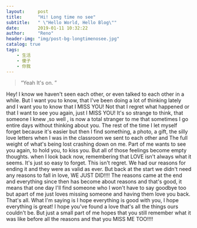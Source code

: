 ```yaml
---
layout:     post
title:      "Hi! Long time no see"
subtitle:   " \"Hello World, Hello Blog\""
date:       2019-01-11 10:32:22
author:     "Reno"
header-img: "img/post-bg-longtimenosee.jpg"
catalog: true
tags:
    - 生活
    - 傻子
    - 你我
---
```


> “Yeah It's on. ”

Hey! I know we haven't seen each other, or even talked to each other in a while. 
But I want you to know, that I've been doing a lot of thinking lately and I want you to know that I MISS YOU! 
Not that I regret what happened or that I want to see you again, just I MISS YOU! It's so strange to think, 
that someone I knew ,so well , is now a total stranger to me that sometimes I go entire days without thinking about you. 
The rest of the time I let myself forget because it's easier but then I find something, a photo, a gift, the silly love letters 
when I was in the classroom we sent to each other and The full weight of what's being lost crashing down on me. Part of me wants to see you again, to hold you, to kiss you. 
But all of those feelings become empty thoughts. when I look back now, remembering that LOVE isn't always what it seems. It's just so easy to forget. This isn't regret.
We had our reasons for ending it and they were as valid as ever. But back at the start we didn't need any reasons to fall in love, WE JUST DID!!!! 
The reasons came at the end and everything since then has become about reasons and that's good, it means that one day I'll find someone who I won't have to say goodbye too but apart of me just loves missing someone and having them love you back. 
That's all. What I'm saying is I hope everything is good with you, I hope everything is great! I hope you've found a love that's all the things ours couldn't be. But just a small part of me hopes that you still remember what it was like before all the reasons and that you MISS ME TOO!!!! 
 
 
 
 
 
 